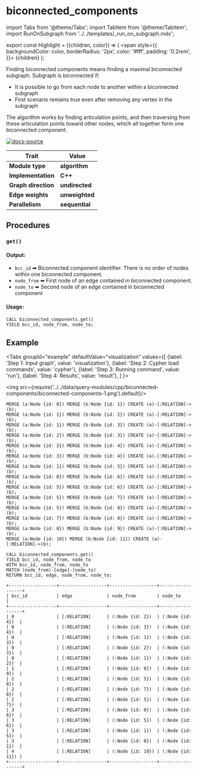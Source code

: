 # biconnected_components

import Tabs from '@theme/Tabs';
import TabItem from '@theme/TabItem';
import RunOnSubgraph from '../../templates/_run_on_subgraph.mdx';

export const Highlight = ({children, color}) => (
  <span
    style={{
      backgroundColor: color,
      borderRadius: '2px',
      color: '#fff',
      padding: '0.2rem',
    }}>
    {children}
  </span>
);

Finding biconnected components means finding a maximal biconnected subgraph. Subgraph is biconnected if:

- It is possible to go from each node to another within a biconnected subgraph
- First scenario remains true even after removing any vertex in the subgraph

The algorithm works by finding articulation points, and then traversing from these articulation points toward other nodes, which all together form one biconnected component.

[![docs-source](https://img.shields.io/badge/source-biconnected_components-FB6E00?logo=github&style=for-the-badge)](https://github.com/memgraph/mage/blob/main/cpp/biconnected_components_module/biconnected_components_module.cpp)

| Trait               | Value                                                 |
| ------------------- | ----------------------------------------------------- |
| **Module type**     | <Highlight color="#FB6E00">**algorithm**</Highlight>  |
| **Implementation**  | <Highlight color="#FB6E00">**C++**</Highlight>        |
| **Graph direction** | <Highlight color="#FB6E00">**undirected**</Highlight> |
| **Edge weights**    | <Highlight color="#FB6E00">**unweighted**</Highlight> |
| **Parallelism**     | <Highlight color="#FB6E00">**sequential**</Highlight> |

## Procedures

<RunOnSubgraph/>

### `get()`

#### Output:

* `bcc_id` ➡ Biconnected component identifier. There is no order of nodes within one biconnected component.
* `node_from` ➡ First node of an edge contained in biconnected component.
* `node_to` ➡ Second node of an edge contained in biconnected component

#### Usage:
```cypher
CALL biconnected_components.get()
YIELD bcc_id, node_from, node_to;
```

## Example

<Tabs
  groupId="example"
  defaultValue="visualization"
  values={[
    {label: 'Step 1: Input graph', value: 'visualization'},
    {label: 'Step 2: Cypher load commands', value: 'cypher'},
    {label: 'Step 3: Running command', value: 'run'},
    {label: 'Step 4: Results', value: 'result'},
  ]
}>
  <TabItem value="visualization">

  <img src={require('../../data/query-modules/cpp/biconnected-components/biconnected-components-1.png').default}/>

  </TabItem>


  <TabItem value="cypher">

```cypher
MERGE (a:Node {id: 0}) MERGE (b:Node {id: 1}) CREATE (a)-[:RELATION]->(b);
MERGE (a:Node {id: 1}) MERGE (b:Node {id: 2}) CREATE (a)-[:RELATION]->(b);
MERGE (a:Node {id: 1}) MERGE (b:Node {id: 3}) CREATE (a)-[:RELATION]->(b);
MERGE (a:Node {id: 2}) MERGE (b:Node {id: 3}) CREATE (a)-[:RELATION]->(b);
MERGE (a:Node {id: 2}) MERGE (b:Node {id: 4}) CREATE (a)-[:RELATION]->(b);
MERGE (a:Node {id: 3}) MERGE (b:Node {id: 4}) CREATE (a)-[:RELATION]->(b);
MERGE (a:Node {id: 1}) MERGE (b:Node {id: 5}) CREATE (a)-[:RELATION]->(b);
MERGE (a:Node {id: 0}) MERGE (b:Node {id: 6}) CREATE (a)-[:RELATION]->(b);
MERGE (a:Node {id: 5}) MERGE (b:Node {id: 6}) CREATE (a)-[:RELATION]->(b);
MERGE (a:Node {id: 5}) MERGE (b:Node {id: 7}) CREATE (a)-[:RELATION]->(b);
MERGE (a:Node {id: 5}) MERGE (b:Node {id: 8}) CREATE (a)-[:RELATION]->(b);
MERGE (a:Node {id: 7}) MERGE (b:Node {id: 8}) CREATE (a)-[:RELATION]->(b);
MERGE (a:Node {id: 8}) MERGE (b:Node {id: 9}) CREATE (a)-[:RELATION]->(b);
MERGE (a:Node {id: 10}) MERGE (b:Node {id: 11}) CREATE (a)-[:RELATION]->(b);
```

  </TabItem>

  <TabItem value="run">

```cypher
CALL biconnected_components.get()
YIELD bcc_id, node_from, node_to
WITH bcc_id, node_from, node_to
MATCH (node_from)-[edge]-(node_to)
RETURN bcc_id, edge, node_from, node_to;
```

  </TabItem>


  <TabItem value="result">

```plaintext
+------------------+------------------+------------------+------------------+
| bcc_id           | edge             | node_from        | node_to          |
+------------------+------------------+------------------+------------------+
| 0                | [:RELATION]      | (:Node {id: 2})  | (:Node {id: 4})  |
| 0                | [:RELATION]      | (:Node {id: 3})  | (:Node {id: 4})  |
| 0                | [:RELATION]      | (:Node {id: 1})  | (:Node {id: 3})  |
| 0                | [:RELATION]      | (:Node {id: 2})  | (:Node {id: 3})  |
| 0                | [:RELATION]      | (:Node {id: 1})  | (:Node {id: 2})  |
| 1                | [:RELATION]      | (:Node {id: 8})  | (:Node {id: 9})  |
| 2                | [:RELATION]      | (:Node {id: 5})  | (:Node {id: 8})  |
| 2                | [:RELATION]      | (:Node {id: 7})  | (:Node {id: 8})  |
| 2                | [:RELATION]      | (:Node {id: 5})  | (:Node {id: 7})  |
| 3                | [:RELATION]      | (:Node {id: 0})  | (:Node {id: 6})  |
| 3                | [:RELATION]      | (:Node {id: 5})  | (:Node {id: 6})  |
| 3                | [:RELATION]      | (:Node {id: 1})  | (:Node {id: 5})  |
| 3                | [:RELATION]      | (:Node {id: 0})  | (:Node {id: 1})  |
| 4                | [:RELATION]      | (:Node {id: 10}) | (:Node {id: 11}) |
+------------------+------------------+------------------+------------------+
```

  </TabItem>

</Tabs>
